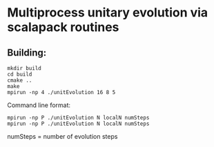 # Multiprocess unitary evolution via scalapack routines

Building:
---
```shell
mkdir build
cd build
cmake ..
make
mpirun -np 4 ./unitEvolution 16 8 5
```

Command line format:
```
mpirun -np P ./unitEvolution N localN numSteps
mpirun -np P ./unitEvolution N localN numSteps
```
numSteps = number of evolution steps
